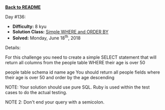 ﻿<a href=https://github.com/hlais/Kata---a---Day><b>Back to README</b><a>

Day #136: 

* <b>Difficulty:</b> 8 kyu
* <b>Solution Class:</b> [Simple WHERE and ORDER BY](WHERE%20and%20ORDER%20BY.sql)
* <b>Solved:</b> Monday, June 18<sup>th</sup>, 2018

Details:

For this challenge you need to create a simple SELECT statement that will return all columns from the people table WHERE their age is over 50

people table schema
id
name
age
You should return all people fields where their age is over 50 and order by the age descending

NOTE: Your solution should use pure SQL. Ruby is used within the test cases to do the actual testing.

NOTE 2: Don't end your query with a semicolon.
